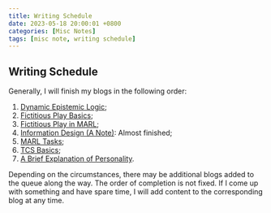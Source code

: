 ```yaml
---
title: Writing Schedule
date: 2023-05-18 20:00:01 +0800
categories: [Misc Notes]
tags: [misc note, writing schedule]
---
```


## Writing Schedule

Generally, I will finish my blogs in the following order: 
1. [Dynamic Epistemic Logic](https://yuelin301.github.io/posts/Dynamic-Epistemic-Logic/);
2. [Fictitious Play Basics](https://yuelin301.github.io/posts/Fictitious-Play-Basics/);
3. [Fictitious Play in MARL](https://yuelin301.github.io/posts/Fictitious-Play-MARL/);
4. [Information Design (A Note)](https://yuelin301.github.io/posts/Information-Design/): Almost finished;
5. [MARL Tasks](https://yuelin301.github.io/posts/MARL-Tasks/);
6. [TCS Basics](https://yuelin301.github.io/posts/TCS-Basics/);
7. [A Brief Explanation of Personality](https://yuelin301.github.io/posts/personality/).

Depending on the circumstances, there may be additional blogs added to the queue along the way. 
The order of completion is not fixed.
If I come up with something and have spare time, I will add content to the corresponding blog at any time.